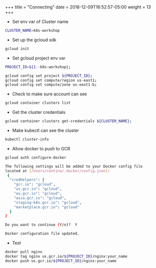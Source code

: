 +++
title = "Connecting"
date = 2018-12-09T16:52:57-05:00
weight = 13
+++


* Set env var of Cluster name

```bash
CLUSTER_NAME=k8s-workshop
```

* Set up the gcloud sdk

```bash
gcloud init
```

* Set gcloud project env var

```bash
PROJECT_ID=${1:-k8s-workshop};

gcloud config set project ${PROJECT_ID};
gcloud config set compute/region us-east1;
gcloud config set compute/zone us-east1-b;
```

* Check to make sure account can see 

```bash
gcloud container clusters list
```

* Get the cluster credentials 

```bash
gcloud container clusters get-credentials ${CLUSTER_NAME};
```

* Make kubectl can see the cluster

```bash
kubectl cluster-info
```

* Allow docker to push to GCR

```bash
gcloud auth configure-docker

The following settings will be added to your Docker config file
located at [/Users/contino/.docker/config.json]:
 {
  "credHelpers": {
    "gcr.io": "gcloud",
    "us.gcr.io": "gcloud",
    "eu.gcr.io": "gcloud",
    "asia.gcr.io": "gcloud",
    "staging-k8s.gcr.io": "gcloud",
    "marketplace.gcr.io": "gcloud"
  }
}

Do you want to continue (Y/n)?  Y

Docker configuration file updated.
```
 
* Test

```bash
docker pull nginx
docker tag nginx us.gcr.io/${PROJECT_ID}/nginx:your_name
docker push us.gcr.io/${PROJECT_ID}/nginx:your_name
```
